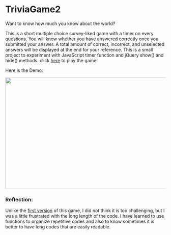 # TriviaGame2

Want to know how much you know about the world? 

This is a short multiple choice survey-liked game with a timer on every questions. You will know whether you have answered correctly once you submitted your answer. A total amount of correct, incorrect, and unselected answers will be displayed at the end for your reference. This is a small project to experiment with JavaScript timer function and jQuery show() and hide() methods. click [here](https://ngl4.github.io/TriviaGame2/) to play the game!

Here is the Demo: 

<div align="center"><img src="https://github.com/ngl4/TriviaGame2/blob/master/assets/images/TriviaGame2.gif" width="624" height="350" /></div>

### Reflection: 

Unlike the [first version](https://github.com/ngl4/TriviaGame) of this game, I did not think it is too challenging, but I was a little frustrated with the long length of the code. I have learned to use functions to organize repetitive codes and also to know sometimes it is better to have long codes that are easily readable. 
